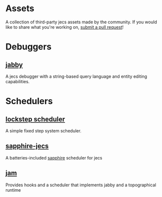 # Assets
A collection of third-party jecs assets made by the community. If you would like to share what you're working on, [submit a pull request](https://github.com/Ukendio/jecs)!

# Debuggers
## [jabby](https://github.com/alicesaidhi/jabby)
A jecs debugger with a string-based query language and entity editing capabilities.

# Schedulers
## [lockstep scheduler](https://gist.github.com/1Axen/6d4f78b3454cf455e93794505588354b)
A simple fixed step system scheduler.

## [sapphire-jecs](https://github.com/Mark-Marks/sapphire/tree/main/crates/sapphire-jecs)
A batteries-included [sapphire](https://github.com/mark-marks/sapphire) scheduler for jecs

## [jam](https://github.com/revvy02/Jam)
Provides hooks and a scheduler that implements jabby and a topographical runtime
